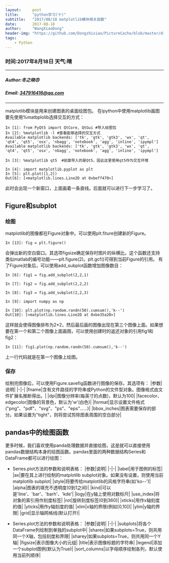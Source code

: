 ```yaml
---
layout:     post
title:      "python学习(十)"
subtitle:   "2017/08/18 matplotlib模块相关函数"
date:       2017-08-18
author:     "WangXiaoDong"
header-img: "https://github.com/Dongzhixiao/PictureCache/blob/master/diaryPic/20170729.jpg?raw=true"
tags:
    - Python
---
```


### 时间:2017年8月18日 天气:晴
-----
#####   Author:冬之晓:angry:
#####   Email: 347916416@qq.com
----------

matplotlib模块是用来创建图表的桌面绘图包。
在ipython中使用matplotlib画图要先使用%matbplolib选择交互的方式：
```
In [1]: from PyQt5 import QtCore, QtGui #导入绘图包
In [2]: %matplotlib -l #查看能够选择的交互方式
Available matplotlib backends: ['tk', 'gtk', 'gtk3', 'wx', 'qt', 'qt4', 'qt5', 'osx', 'nbagg', 'notebook', 'agg', 'inline', 'ipympl']
Available matplotlib backends: ['tk', 'gtk', 'gtk3', 'wx', 'qt', 'qt4', 'qt5', 'osx', 'nbagg', 'notebook', 'agg', 'inline', 'ipympl']

In [3]: %matplotlib qt5  #前面导入的是Qt5，因此这里使用qt5作为交互环境

In [4]: import matplotlib.pyplot as plt
In [5]: plt.plot([1,2])
Out[6]: [<matplotlib.lines.Line2D at 0xbeff470>]
```
此时会出现一个新窗口，上面画着一条直线。后面就可以进行下一步学习了。
## Figure和subplot
### 绘图
matplotlib的图像都在Figure对象中。可以使用plt.fiture创建新的Figure。
```
In [13]: fig = plt.figure()
```
会弹出新的空白窗口。其选项figsize确定保存时图片的纵横比。这个函数还支持类似matlab的编号功能——plt.figure(2)。plt.gcf()可得到当前Figure的引用。
有了Figure对象后，可以使用add_subplot函数增加图像数目：
```
In [6]: fig1 = fig.add_subplot(2,2,1)

In [7]: fig2 = fig.add_subplot(2,2,2)

In [8]: fig3 = fig.add_subplot(2,2,3)

In [9]: import numpy as np

In [10]: plt.plot(np.random.randn(50).cumsum(),'k--')
Out[10]: [<matplotlib.lines.Line2D at 0xbe35a20>]
```
这样就会使得图像排布为2*2，然后最后画的图像出现在第三个图像上面。如果想要在第一个和第二个图像上面画图，可以使用创建时的返还对象的引用fig1和fig2：
```
In [11]: fig1.plot(np.random.randn(50).cumsum(),'k--')
```
上一行代码就是在第一个图像上绘图。
### 保存
绘制完图像后，可以使用Figure.savefig函数进行图像的保存。其选项有：
|参数|说明|
|-|-|
|fname|含有文件路径的字符串或Python的文件型对象。图像格式由文件扩展名推断得出。|
|dpi|图像分辨率(每英寸的点数)，默认为100|
|facecolor、edgecolor|图像的背景色，默认为'w'(白色)|
|format|显示设置文件格式("png"、"pdf"、"svg"、"ps"、"eps"……)|
|bbox_inches|图表需要保存的部分。如果设置为"tight"，则将尝试剪除图表周围的空白部分|
## pandas中的绘图函数
更多时候，我们喜欢使用panda处理数据并直接绘图，这是就可以直接使用pandas数据结构本身的绘图函数。pandas里面的两种数据结构Series和DataFrame都可以进行绘图：

- Series.plot方法的参数和说明表格：
|参数|说明|
|-|-|
|label|用于图例的标签|
|ax|要在其上进行绘制的matplotlib subplot对象。如果没有设置，则使用当前matplotlib subplot|
|style|将要传给matplotlib的风格字符串(如'ko--')|
|alpha|图表的填充不透明度(0到1之间)|
|kind|可以是'line'、'bar'、'barh'、'kde'|
|logy|在y轴上使用对数标尺|
|use_index|将对象的索引用作刻度标签|
|rot|旋转刻度标签(0到360)|
|xticks|用作x轴刻度的值|
|yticks|用作y轴刻度的值|
|xlim|x轴的界限(例如[0,10])|
|ylim|y轴的界限|
|grid|显示轴网格线(默认打开)|

- Series.plot方法的参数和说明表格：
|参数|说明|
|-|-|
|subplots|将各个DataFrame列绘制到单独的subplot中|
|sharex|如果subplots=True，则共用同一个X轴，包括刻度和界限|
|sharey|如果subplots=True，则共用同一个Y轴|
|figsize|表示图像大小的元组|
|title|表示图像标题的字符串|
|legend|添加一个subplot图例(默认为True)|
|sort_columns|以字母顺序绘制各列，默认使用当前列顺序|